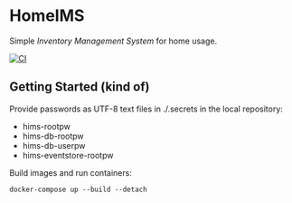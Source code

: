# HomeIMS

Simple *Inventory Management System* for home usage.

[![CI](https://github.com/PhilKTurner/home-ims/actions/workflows/CI.yml/badge.svg)](https://github.com/PhilKTurner/home-ims/actions/workflows/CI.yml)

## Getting Started (kind of)

Provide passwords as UTF-8 text files in ./.secrets in the local repository:

- hims-rootpw
- hims-db-rootpw
- hims-db-userpw
- hims-eventstore-rootpw

Build images and run containers:

```
docker-compose up --build --detach
```
